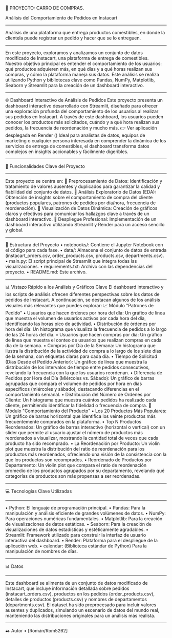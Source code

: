 
🛒 PROYECTO: CARRO DE COMPRAS.

 Análisis del Comportamiento de Pedidos en Instacart
________________________________________
Análisis de una plataforma que entrega productos comestibles, en donde la clientela puede registrar un pedido y hacer que se lo entreguen.
________________________________________
En este proyecto, exploramos y analizamos un conjunto de datos modificado de Instacart, una plataforma de entrega de comestibles. Nuestro objetivo principal es entender el comportamiento de los usuarios: qué productos adquieren más, en qué días y a qué horas realizan sus compras, y cómo la plataforma maneja sus datos. Este análisis se realiza utilizando Python y bibliotecas clave como Pandas, NumPy, Matplotlib, Seaborn y Streamlit para la creación de un dashboard interactivo.
________________________________________
🌐 Dashboard Interactivo de Análisis de Pedidos
Este proyecto presenta un dashboard interactivo desarrollado con Streamlit, diseñado para ofrecer una exploración profunda del comportamiento de los usuarios al realizar sus pedidos en Instacart.
 A través de este dashboard, los usuarios pueden conocer los productos más solicitados, cuándo y a qué hora realizan sus pedidos, la frecuencia de reordenación y mucho más.
👉 Ver aplicación desplegada en Render ()
Ideal para analistas de datos, equipos de marketing o cualquier persona interesada en comprender la dinámica de los servicios de entrega de comestibles, el dashboard transforma datos complejos en insights accionables y fácilmente digeribles.
________________________________________
🚀 Funcionalidades Clave del Proyecto
________________________________________
Este proyecto se centra en:
📌 Preprocesamiento de Datos: Identificación y tratamiento de valores ausentes y duplicados para garantizar la calidad y fiabilidad del conjunto de datos.
📌 Análisis Exploratorio de Datos (EDA): Obtención de insights sobre el comportamiento de compra del cliente (productos populares, patrones de pedidos por día/hora, frecuencia de reordenación).
📌 Visualización de Datos Dinámica: Creación de gráficos claros y efectivos para comunicar los hallazgos clave a través de un dashboard interactivo.
📌 Despliegue Profesional: Implementación de un dashboard interactivo utilizando Streamlit y Render para un acceso sencillo y global.
________________________________________
📁 Estructura del Proyecto
•	notebooks/: Contiene el  Jupyter Notebook con el código para cada fase.
•	data/: Almacena el conjunto de datos de entrada (instacart_orders.csv, order_products.csv, products.csv, departments.csv).
•	main.py: El script principal de Streamlit que integra todas las visualizaciones.
•	requirements.txt: Archivo con las dependencias del proyecto.
•	README.md: Este archivo.
________________________________________
📊 Vistazo Rápido a los Análisis y Gráficos Clave
El dashboard interactivo y los scripts de análisis ofrecen diferentes perspectivas sobre los datos de pedidos de Instacart. A continuación, se destacan algunos de los análisis visuales más relevantes que puedes explorar:
📈 Módulo "Patrones de Pedido"
•	Usuarios que hacen órdenes por hora del día: Un gráfico de línea que muestra el volumen de usuarios activos por cada hora del día, identificando las horas pico de actividad.
•	Distribución de órdenes por hora del día: Un histograma que visualiza la frecuencia de pedidos a lo largo de las 24 horas del día.
•	Usuarios que hacen compras por día: Un gráfico de línea que muestra el conteo de usuarios que realizan compras en cada día de la semana.
•	Compras por Día de la Semana: Un histograma que ilustra la distribución de la actividad de compra a lo largo de los siete días de la semana, con etiquetas claras para cada día.
•	Tiempo de Solicitud (Días Desde el Pedido Anterior): Un gráfico de línea que muestra la distribución de los intervalos de tiempo entre pedidos consecutivos, revelando la frecuencia con la que los usuarios reordenan.
•	Diferencia de Pedidos por Hora del Día (Miércoles vs. Sábado): Un gráfico de barras agrupadas que compara el volumen de pedidos por hora en días específicos (miércoles y sábado), destacando diferencias en el comportamiento semanal.
•	Distribución del Número de Órdenes por Cliente: Un histograma que muestra cuántos pedidos ha realizado cada cliente, permitiendo identificar la fidelidad o frecuencia de compra.
🛒 Módulo "Comportamiento del Producto"
•	Los 20 Productos Más Populares: Un gráfico de barras horizontal que identifica los veinte productos más frecuentemente comprados en la plataforma.
•	Top N Productos Reordenados: Un gráfico de barras interactivo (horizontal o vertical) con un slider que permite al usuario ajustar el número de productos más reordenados a visualizar, mostrando la cantidad total de veces que cada producto ha sido recomprado.
•	La  Reordenación por Producto: Un violin plot que muestra la distribución del ratio de reordenación para los productos más reordenados, ofreciendo una visión de la consistencia con la que los productos son recomprados.
•	Reordenado de Productos por Departamento: Un violin plot que compara el ratio de reordenación promedio de los productos agrupados por su departamento, revelando qué categorías de productos son más propensas a ser reordenadas.
________________________________________
💻 Tecnologías Clave Utilizadas
________________________________________
•	Python: El lenguaje de programación principal.
•	Pandas: Para la manipulación y análisis eficiente de grandes volúmenes de datos.
•	NumPy: Para operaciones numéricas fundamentales.
•	Matplotlib: Para la creación de visualizaciones de datos estáticas.
•	Seaborn: Para la creación de visualizaciones de datos estadísticas y estéticamente agradables.
•	Streamlit: Framework utilizado para construir la interfaz de usuario interactiva del dashboard.
•	Render: Plataforma para el despliegue de la aplicación web.
•	calendar: (Biblioteca estándar de Python) Para la manipulación de nombres de días.
________________________________________
📊 Datos
________________________________________
Este dashboard se alimenta de un conjunto de datos modificado de Instacart, que incluye información detallada sobre pedidos (instacart_orders.csv), productos en los pedidos (order_products.csv), detalles de productos (products.csv) y nombres de departamentos (departments.csv). El dataset ha sido preprocesado para incluir valores ausentes y duplicados, simulando un escenario de datos del mundo real, manteniendo las distribuciones originales para un análisis más realista.
________________________________________
✒️ Autor
•	[Román/Rom5262] 

<!-- Editado por Román el vi.,  4 de jul. de 2025 20:38:28 -->
